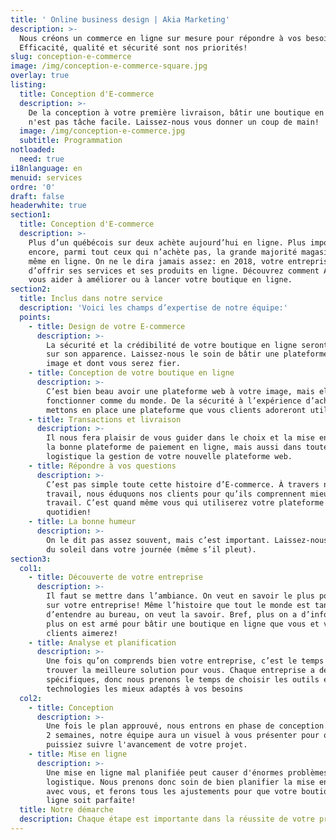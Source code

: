 ```yaml
---
title: ' Online business design | Akia Marketing'
description: >-
  Nous créons un commerce en ligne sur mesure pour répondre à vos besoins.
  Efficacité, qualité et sécurité sont nos priorités! 
slug: conception-e-commerce
image: /img/conception-e-commerce-square.jpg
overlay: true
listing:
  title: Conception d'E-commerce
  description: >-
    De la conception à votre première livraison, bâtir une boutique en ligne
    n'est pas tâche facile. Laissez-nous vous donner un coup de main!
  image: /img/conception-e-commerce.jpg
  subtitle: Programmation
notloaded:
  need: true
i18nlanguage: en
menuid: services
ordre: '0'
draft: false
headerwhite: true
section1:
  title: Conception d'E-commerce
  description: >-
    Plus d’un québécois sur deux achète aujourd’hui en ligne. Plus important
    encore, parmi tout ceux qui n’achète pas, la grande majorité magasine quand
    même en ligne. On ne le dira jamais assez: en 2018, votre entreprise se doit
    d’offrir ses services et ses produits en ligne. Découvrez comment Akia peut
    vous aider à améliorer ou à lancer votre boutique en ligne. 
section2:
  title: Inclus dans notre service
  description: 'Voici les champs d’expertise de notre équipe:'
  points:
    - title: Design de votre E-commerce
      description: >-
        La sécurité et la crédibilité de votre boutique en ligne seront basées
        sur son apparence. Laissez-nous le soin de bâtir une plateforme à votre
        image et dont vous serez fier.
    - title: Conception de votre boutique en ligne
      description: >-
        C’est bien beau avoir une plateforme web à votre image, mais elle doit
        fonctionner comme du monde. De la sécurité à l’expérience d’achat, nous
        mettons en place une plateforme que vous clients adoreront utiliser.
    - title: Transactions et livraison
      description: >-
        Il nous fera plaisir de vous guider dans le choix et la mise en place de
        la bonne plateforme de paiement en ligne, mais aussi dans toute la
        logistique la gestion de votre nouvelle plateforme web.
    - title: Répondre à vos questions
      description: >-
        C’est pas simple toute cette histoire d’E-commerce. À travers notre
        travail, nous éduquons nos clients pour qu’ils comprennent mieux notre
        travail. C’est quand même vous qui utiliserez votre plateforme au
        quotidien!
    - title: La bonne humeur
      description: >-
        On le dit pas assez souvent, mais c’est important. Laissez-nous mettre
        du soleil dans votre journée (même s’il pleut).
section3:
  col1:
    - title: Découverte de votre entreprise
      description: >-
        Il faut se mettre dans l’ambiance. On veut en savoir le plus possible
        sur votre entreprise! Même l’histoire que tout le monde est tanné
        d’entendre au bureau, on veut la savoir. Bref, plus on a d’informations,
        plus on est armé pour bâtir une boutique en ligne que vous et vos
        clients aimerez!
    - title: Analyse et planification
      description: >-
        Une fois qu’on comprends bien votre entreprise, c’est le temps de
        trouver la meilleure solution pour vous. Chaque entreprise a des besoins
        spécifiques, donc nous prenons le temps de choisir les outils et les
        technologies les mieux adaptés à vos besoins  
  col2:
    - title: Conception
      description: >-
        Une fois le plan approuvé, nous entrons en phase de conception. À chaque
        2 semaines, notre équipe aura un visuel à vous présenter pour que vous
        puissiez suivre l'avancement de votre projet. 
    - title: Mise en ligne
      description: >-
        Une mise en ligne mal planifiée peut causer d'énormes problèmes de
        logistique. Nous prenons donc soin de bien planifier la mise en ligne
        avec vous, et ferons tous les ajustements pour que votre boutique en
        ligne soit parfaite!
  title: Notre démarche
  description: Chaque étape est importante dans la réussite de votre projet.
---
```



